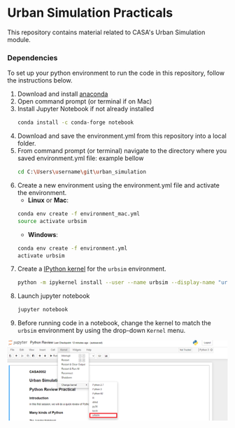 # Urban Simulation Practicals

This repository contains material related to CASA's Urban Simulation module. 

### Dependencies 

To set up your python environment to run the code in this repository, follow the instructions below.

1. Download and install [anaconda](https://www.anaconda.com/)
2. Open command prompt (or terminal if on Mac) 
3. Install Jupyter Notebook if not already installed
    ```bash
    conda install -c conda-forge notebook
    ```
5. Download and save the environment.yml from this repository into a local folder. 
6. From command prompt (or terminal) navigate to the directory where you saved environment.yml file: example bellow
    ```bash
    cd C:\Users\username\git\urban_simulation
    ```
7. Create a new environment using the environment.yml file and activate the environment.
    - __Linux__ or __Mac__: 
    ```bash
    conda env create -f environment_mac.yml 
    source activate urbsim
    ```
    - __Windows__: 
    ```bash
    conda env create -f environment.yml 
    activate urbsim
    ```
8. Create a [IPython kernel](http://ipython.readthedocs.io/en/stable/install/kernel_install.html) for the `urbsim` environment.  
    ```bash
    python -m ipykernel install --user --name urbsim --display-name "urbsim"
    ```
10. Launch jupyter notebook
    ```bash
    jupyter notebook
    ```
11. Before running code in a notebook, change the kernel to match the `urbsim` environment by using the drop-down `Kernel` menu. 

![Kernel](kernel.png)
